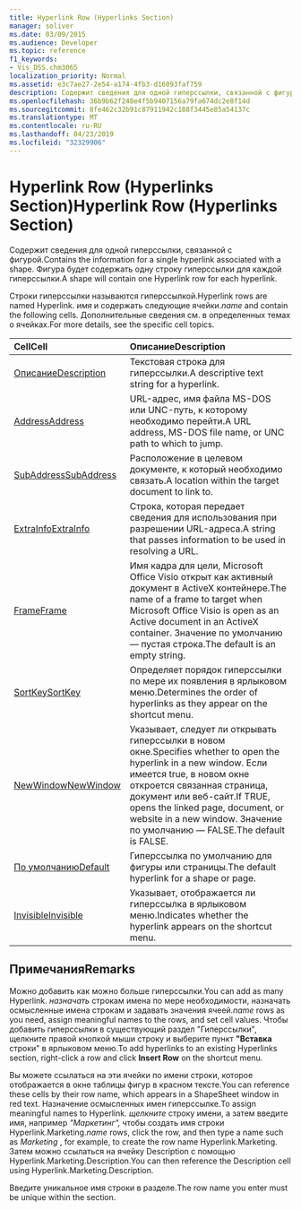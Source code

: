 ```yaml
---
title: Hyperlink Row (Hyperlinks Section)
manager: soliver
ms.date: 03/09/2015
ms.audience: Developer
ms.topic: reference
f1_keywords:
- Vis_DSS.chm3065
localization_priority: Normal
ms.assetid: e3c7ae27-2e54-a174-4fb3-d16093faf759
description: Содержит сведения для одной гиперссылки, связанной с фигурой. Фигура будет содержать одну строку гиперссылки для каждой гиперссылки.
ms.openlocfilehash: 36b9b62f248e4f5b9407156a79fa674dc2e8f14d
ms.sourcegitcommit: 8fe462c32b91c87911942c188f3445e85a54137c
ms.translationtype: MT
ms.contentlocale: ru-RU
ms.lasthandoff: 04/23/2019
ms.locfileid: "32329906"
---
```

# <a name="hyperlink-row-hyperlinks-section"></a><span data-ttu-id="8edcd-104">Hyperlink Row (Hyperlinks Section)</span><span class="sxs-lookup"><span data-stu-id="8edcd-104">Hyperlink Row (Hyperlinks Section)</span></span>

<span data-ttu-id="8edcd-105">Содержит сведения для одной гиперссылки, связанной с фигурой.</span><span class="sxs-lookup"><span data-stu-id="8edcd-105">Contains the information for a single hyperlink associated with a shape.</span></span> <span data-ttu-id="8edcd-106">Фигура будет содержать одну строку гиперссылки для каждой гиперссылки.</span><span class="sxs-lookup"><span data-stu-id="8edcd-106">A shape will contain one Hyperlink row for each hyperlink.</span></span>
  
<span data-ttu-id="8edcd-107">Строки гиперссылки называются гиперссылкой.</span><span class="sxs-lookup"><span data-stu-id="8edcd-107">Hyperlink rows are named Hyperlink.</span></span> <span data-ttu-id="8edcd-108">*имя*  и содержать следующие ячейки.</span><span class="sxs-lookup"><span data-stu-id="8edcd-108">*name*  and contain the following cells.</span></span> <span data-ttu-id="8edcd-109">Дополнительные сведения см. в определенных темах о ячейках.</span><span class="sxs-lookup"><span data-stu-id="8edcd-109">For more details, see the specific cell topics.</span></span> 
  
|<span data-ttu-id="8edcd-110">**Cell**</span><span class="sxs-lookup"><span data-stu-id="8edcd-110">**Cell**</span></span>|<span data-ttu-id="8edcd-111">**Описание**</span><span class="sxs-lookup"><span data-stu-id="8edcd-111">**Description**</span></span>|
|:-----|:-----|
|[<span data-ttu-id="8edcd-112">Описание</span><span class="sxs-lookup"><span data-stu-id="8edcd-112">Description</span></span>](description-cell-hyperlinks-section.md) <br/> |<span data-ttu-id="8edcd-113">Текстовая строка для гиперссылки.</span><span class="sxs-lookup"><span data-stu-id="8edcd-113">A descriptive text string for a hyperlink.</span></span>  <br/> |
|[<span data-ttu-id="8edcd-114">Address</span><span class="sxs-lookup"><span data-stu-id="8edcd-114">Address</span></span>](address-cell-hyperlinks-section.md) <br/> |<span data-ttu-id="8edcd-115">URL-адрес, имя файла MS-DOS или UNC-путь, к которому необходимо перейти.</span><span class="sxs-lookup"><span data-stu-id="8edcd-115">A URL address, MS-DOS file name, or UNC path to which to jump.</span></span>  <br/> |
|[<span data-ttu-id="8edcd-116">SubAddress</span><span class="sxs-lookup"><span data-stu-id="8edcd-116">SubAddress</span></span>](subaddress-cell-hyperlinks-section.md) <br/> |<span data-ttu-id="8edcd-117">Расположение в целевом документе, к который необходимо связать.</span><span class="sxs-lookup"><span data-stu-id="8edcd-117">A location within the target document to link to.</span></span>  <br/> |
|[<span data-ttu-id="8edcd-118">ExtraInfo</span><span class="sxs-lookup"><span data-stu-id="8edcd-118">ExtraInfo</span></span>](extrainfo-cell-hyperlinks-section.md) <br/> |<span data-ttu-id="8edcd-119">Строка, которая передает сведения для использования при разрешении URL-адреса.</span><span class="sxs-lookup"><span data-stu-id="8edcd-119">A string that passes information to be used in resolving a URL.</span></span>  <br/> |
|[<span data-ttu-id="8edcd-120">Frame</span><span class="sxs-lookup"><span data-stu-id="8edcd-120">Frame</span></span>](frame-cell-hyperlinks-section.md) <br/> |<span data-ttu-id="8edcd-121">Имя кадра для цели, Microsoft Office Visio открыт как активный документ в ActiveX контейнере.</span><span class="sxs-lookup"><span data-stu-id="8edcd-121">The name of a frame to target when Microsoft Office Visio is open as an Active document in an ActiveX container.</span></span> <span data-ttu-id="8edcd-122">Значение по умолчанию — пустая строка.</span><span class="sxs-lookup"><span data-stu-id="8edcd-122">The default is an empty string.</span></span>  <br/> |
|[<span data-ttu-id="8edcd-123">SortKey</span><span class="sxs-lookup"><span data-stu-id="8edcd-123">SortKey</span></span>](sortkey-cell-hyperlinks-section.md) <br/> |<span data-ttu-id="8edcd-124">Определяет порядок гиперссылки по мере их появления в ярлыковом меню.</span><span class="sxs-lookup"><span data-stu-id="8edcd-124">Determines the order of hyperlinks as they appear on the shortcut menu.</span></span>  <br/> |
|[<span data-ttu-id="8edcd-125">NewWindow</span><span class="sxs-lookup"><span data-stu-id="8edcd-125">NewWindow</span></span>](newwindow-cell-hyperlinks-section.md) <br/> |<span data-ttu-id="8edcd-126">Указывает, следует ли открывать гиперссылки в новом окне.</span><span class="sxs-lookup"><span data-stu-id="8edcd-126">Specifies whether to open the hyperlink in a new window.</span></span> <span data-ttu-id="8edcd-127">Если имеется true, в новом окне откроется связанная страница, документ или веб-сайт.</span><span class="sxs-lookup"><span data-stu-id="8edcd-127">If TRUE, opens the linked page, document, or website in a new window.</span></span> <span data-ttu-id="8edcd-128">Значение по умолчанию — FALSE.</span><span class="sxs-lookup"><span data-stu-id="8edcd-128">The default is FALSE.</span></span>  <br/> |
|[<span data-ttu-id="8edcd-129">По умолчанию</span><span class="sxs-lookup"><span data-stu-id="8edcd-129">Default</span></span>](default-cell-hyperlinks-section.md) <br/> |<span data-ttu-id="8edcd-130">Гиперссылка по умолчанию для фигуры или страницы.</span><span class="sxs-lookup"><span data-stu-id="8edcd-130">The default hyperlink for a shape or page.</span></span>  <br/> |
|[<span data-ttu-id="8edcd-131">Invisible</span><span class="sxs-lookup"><span data-stu-id="8edcd-131">Invisible</span></span>](invisible-cell-hyperlinks-section.md) <br/> |<span data-ttu-id="8edcd-132">Указывает, отображается ли гиперссылка в ярлыковом меню.</span><span class="sxs-lookup"><span data-stu-id="8edcd-132">Indicates whether the hyperlink appears on the shortcut menu.</span></span>  <br/> |
   
## <a name="remarks"></a><span data-ttu-id="8edcd-133">Примечания</span><span class="sxs-lookup"><span data-stu-id="8edcd-133">Remarks</span></span>

 <span data-ttu-id="8edcd-134">Можно добавить как можно больше гиперссылки.</span><span class="sxs-lookup"><span data-stu-id="8edcd-134">You can add as many Hyperlink.</span></span>  <span data-ttu-id="8edcd-135">*назначать*  строкам имена по мере необходимости, назначать осмысленные имена строкам и задавать значения ячеей.</span><span class="sxs-lookup"><span data-stu-id="8edcd-135">*name*  rows as you need, assign meaningful names to the rows, and set cell values.</span></span> <span data-ttu-id="8edcd-136">Чтобы добавить гиперссылки в существующий раздел "Гиперссылки", щелкните правой кнопкой мыши строку и выберите пункт **"Вставка** строки" в ярлыковом меню.</span><span class="sxs-lookup"><span data-stu-id="8edcd-136">To add hyperlinks to an existing Hyperlinks section, right-click a row and click **Insert Row** on the shortcut menu.</span></span> 
  
<span data-ttu-id="8edcd-137">Вы можете ссылаться на эти ячейки по имени строки, которое отображается в окне таблицы фигур в красном тексте.</span><span class="sxs-lookup"><span data-stu-id="8edcd-137">You can reference these cells by their row name, which appears in a ShapeSheet window in red text.</span></span> <span data-ttu-id="8edcd-138">Назначение осмысленных имен гиперссылке.</span><span class="sxs-lookup"><span data-stu-id="8edcd-138">To assign meaningful names to Hyperlink.</span></span> <span data-ttu-id="8edcd-139">*щелкните*  строку имени, а затем введите имя, например  *"Маркетинг",*  чтобы создать имя строки Hyperlink.Marketing.</span><span class="sxs-lookup"><span data-stu-id="8edcd-139">*name*  rows, click the row, and then type a name such as  *Marketing*  , for example, to create the row name Hyperlink.Marketing.</span></span> <span data-ttu-id="8edcd-140">Затем можно ссылаться на ячейку Description с помощью Hyperlink.Marketing.Description.</span><span class="sxs-lookup"><span data-stu-id="8edcd-140">You can then reference the Description cell using Hyperlink.Marketing.Description.</span></span> 
  
<span data-ttu-id="8edcd-141">Введите уникальное имя строки в разделе.</span><span class="sxs-lookup"><span data-stu-id="8edcd-141">The row name you enter must be unique within the section.</span></span>
  

